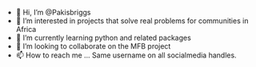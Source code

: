 - 👋 Hi, I’m @Pakisbriggs
- 👀 I’m interested in projects that solve real problems for communities in Africa
- 🌱 I’m currently learning python and related packages
- 💞️ I’m looking to collaborate on the MFB project
- 📫 How to reach me ... Same username on all socialmedia handles.

<!---
Pakisbriggs/Pakisbriggs is a ✨ special ✨ repository because its `README.md` (this file) appears on your GitHub profile.
You can click the Preview link to take a look at your changes.
--->
